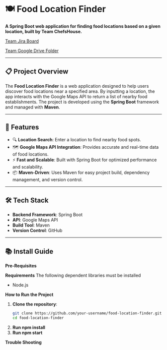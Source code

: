 # 🍽️ Food Location Finder

**A Spring Boot web application for finding food locations based on a given location, built by Team ChefsHouse.**

[Team Jira Board](https://gatech-cs-3300-team.atlassian.net/jira/software/projects/DO/boards/1)

[Team Google Drive Folder](https://drive.google.com/drive/folders/1ox0vkPHtiTBqb879qKNTD0goqUHFb6Hs)

---

## 📋 Project Overview

The **Food Location Finder** is a web application designed to help users discover food locations near a specified area. By inputting a location, the app interacts with the Google Maps API to return a list of nearby food establishments. The project is developed using the **Spring Boot** framework and managed with **Maven**.

---

## 🚀 Features

- 🔍 **Location Search**: Enter a location to find nearby food spots.
- 🗺️ **Google Maps API Integration**: Provides accurate and real-time data of food locations.
- ⚡ **Fast and Scalable**: Built with Spring Boot for optimized performance and scalability.
- 📦 **Maven-Driven**: Uses Maven for easy project build, dependency management, and version control.

---

## 🛠️ Tech Stack

- **Backend Framework**: Spring Boot
- **API**: Google Maps API
- **Build Tool**: Maven
- **Version Control**: GitHub

---

## 📚 Install Guide

**Pre-Requisites**

**Requirements**
The following dependent libraries must be installed
- Node.js

**How to Run the Project**

1. **Clone the repository**:
   ```bash
   git clone https://github.com/your-username/food-location-finder.git
   cd food-location-finder
2. **Run npm install**
3. **Run npm start**

**Trouble Shooting**

